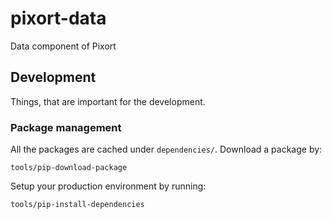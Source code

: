 # pixort-data

Data component of Pixort

## Development

Things, that are important for the development.

### Package management

All the packages are cached under `dependencies/`. Download a package by:
    
    tools/pip-download-package

Setup your production environment by running:

    tools/pip-install-dependencies
